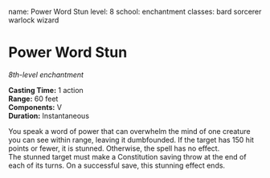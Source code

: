 name: Power Word Stun
level: 8
school: enchantment
classes: bard
         sorcerer
         warlock
         wizard

# Power Word Stun 
_8th-level enchantment_ 

**Casting Time:** 1 action    
**Range:** 60 feet    
**Components:** V    
**Duration:** Instantaneous 

You speak a word of power that can overwhelm the mind of one creature you can see within range, leaving it dumbfounded. If the target has 150 hit points or fewer, it is stunned. Otherwise, the spell has no effect.    
The stunned target must make a Constitution saving throw at the end of each of its turns. On a successful save, this stunning effect ends.